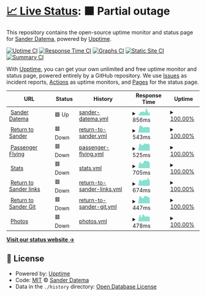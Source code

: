# [📈 Live Status](https://sanderdatema.github.io/upptime): <!--live status--> **🟧 Partial outage**

This repository contains the open-source uptime monitor and status page for [Sander Datema](https://healthcareonstage.com), powered by [Upptime](https://github.com/upptime/upptime).

[![Uptime CI](https://github.com/koj-co/upptime/workflows/Uptime%20CI/badge.svg)](https://github.com/koj-co/upptime/actions?query=workflow%3A%22Uptime+CI%22)
[![Response Time CI](https://github.com/koj-co/upptime/workflows/Response%20Time%20CI/badge.svg)](https://github.com/koj-co/upptime/actions?query=workflow%3A%22Response+Time+CI%22)
[![Graphs CI](https://github.com/koj-co/upptime/workflows/Graphs%20CI/badge.svg)](https://github.com/koj-co/upptime/actions?query=workflow%3A%22Graphs+CI%22)
[![Static Site CI](https://github.com/koj-co/upptime/workflows/Static%20Site%20CI/badge.svg)](https://github.com/koj-co/upptime/actions?query=workflow%3A%22Static+Site+CI%22)
[![Summary CI](https://github.com/koj-co/upptime/workflows/Summary%20CI/badge.svg)](https://github.com/koj-co/upptime/actions?query=workflow%3A%22Summary+CI%22)

With [Upptime](https://upptime.js.org), you can get your own unlimited and free uptime monitor and status page, powered entirely by a GitHub repository. We use [Issues](https://github.com/sanderdatema/upptime/issues) as incident reports, [Actions](https://github.com/sanderdatema/upptime/actions) as uptime monitors, and [Pages](https://sanderdatema.github.io/upptime) for the status page.

<!--start: status pages-->
<!-- This summary is generated by Upptime (https://github.com/upptime/upptime) -->
<!-- Do not edit this manually, your changes will be overwritten -->
<!-- prettier-ignore -->
| URL | Status | History | Response Time | Uptime |
| --- | ------ | ------- | ------------- | ------ |
| <img alt="" src="https://icons.duckduckgo.com/ip3/sanderdatema.nl.ico" height="13"> [Sander Datema](https://sanderdatema.nl) | 🟩 Up | [sander-datema.yml](https://github.com/sanderdatema/upptime/commits/HEAD/history/sander-datema.yml) | <details><summary><img alt="Response time graph" src="./graphs/sander-datema/response-time-week.png" height="20"> 856ms</summary><br><a href="https://sanderdatema.github.io/upptime/history/sander-datema"><img alt="Response time 826" src="https://img.shields.io/endpoint?url=https%3A%2F%2Fraw.githubusercontent.com%2Fsanderdatema%2Fupptime%2FHEAD%2Fapi%2Fsander-datema%2Fresponse-time.json"></a><br><a href="https://sanderdatema.github.io/upptime/history/sander-datema"><img alt="24-hour response time 682" src="https://img.shields.io/endpoint?url=https%3A%2F%2Fraw.githubusercontent.com%2Fsanderdatema%2Fupptime%2FHEAD%2Fapi%2Fsander-datema%2Fresponse-time-day.json"></a><br><a href="https://sanderdatema.github.io/upptime/history/sander-datema"><img alt="7-day response time 856" src="https://img.shields.io/endpoint?url=https%3A%2F%2Fraw.githubusercontent.com%2Fsanderdatema%2Fupptime%2FHEAD%2Fapi%2Fsander-datema%2Fresponse-time-week.json"></a><br><a href="https://sanderdatema.github.io/upptime/history/sander-datema"><img alt="30-day response time 1283" src="https://img.shields.io/endpoint?url=https%3A%2F%2Fraw.githubusercontent.com%2Fsanderdatema%2Fupptime%2FHEAD%2Fapi%2Fsander-datema%2Fresponse-time-month.json"></a><br><a href="https://sanderdatema.github.io/upptime/history/sander-datema"><img alt="1-year response time 860" src="https://img.shields.io/endpoint?url=https%3A%2F%2Fraw.githubusercontent.com%2Fsanderdatema%2Fupptime%2FHEAD%2Fapi%2Fsander-datema%2Fresponse-time-year.json"></a></details> | <details><summary><a href="https://sanderdatema.github.io/upptime/history/sander-datema">100.00%</a></summary><a href="https://sanderdatema.github.io/upptime/history/sander-datema"><img alt="All-time uptime 37.63%" src="https://img.shields.io/endpoint?url=https%3A%2F%2Fraw.githubusercontent.com%2Fsanderdatema%2Fupptime%2FHEAD%2Fapi%2Fsander-datema%2Fuptime.json"></a><br><a href="https://sanderdatema.github.io/upptime/history/sander-datema"><img alt="24-hour uptime 100.00%" src="https://img.shields.io/endpoint?url=https%3A%2F%2Fraw.githubusercontent.com%2Fsanderdatema%2Fupptime%2FHEAD%2Fapi%2Fsander-datema%2Fuptime-day.json"></a><br><a href="https://sanderdatema.github.io/upptime/history/sander-datema"><img alt="7-day uptime 100.00%" src="https://img.shields.io/endpoint?url=https%3A%2F%2Fraw.githubusercontent.com%2Fsanderdatema%2Fupptime%2FHEAD%2Fapi%2Fsander-datema%2Fuptime-week.json"></a><br><a href="https://sanderdatema.github.io/upptime/history/sander-datema"><img alt="30-day uptime 100.00%" src="https://img.shields.io/endpoint?url=https%3A%2F%2Fraw.githubusercontent.com%2Fsanderdatema%2Fupptime%2FHEAD%2Fapi%2Fsander-datema%2Fuptime-month.json"></a><br><a href="https://sanderdatema.github.io/upptime/history/sander-datema"><img alt="1-year uptime 99.79%" src="https://img.shields.io/endpoint?url=https%3A%2F%2Fraw.githubusercontent.com%2Fsanderdatema%2Fupptime%2FHEAD%2Fapi%2Fsander-datema%2Fuptime-year.json"></a></details>
| <img alt="" src="https://icons.duckduckgo.com/ip3/returntosander.net.ico" height="13"> [Return to Sander](https://returntosander.net) | 🟥 Down | [return-to-sander.yml](https://github.com/sanderdatema/upptime/commits/HEAD/history/return-to-sander.yml) | <details><summary><img alt="Response time graph" src="./graphs/return-to-sander/response-time-week.png" height="20"> 543ms</summary><br><a href="https://sanderdatema.github.io/upptime/history/return-to-sander"><img alt="Response time 698" src="https://img.shields.io/endpoint?url=https%3A%2F%2Fraw.githubusercontent.com%2Fsanderdatema%2Fupptime%2FHEAD%2Fapi%2Freturn-to-sander%2Fresponse-time.json"></a><br><a href="https://sanderdatema.github.io/upptime/history/return-to-sander"><img alt="24-hour response time 342" src="https://img.shields.io/endpoint?url=https%3A%2F%2Fraw.githubusercontent.com%2Fsanderdatema%2Fupptime%2FHEAD%2Fapi%2Freturn-to-sander%2Fresponse-time-day.json"></a><br><a href="https://sanderdatema.github.io/upptime/history/return-to-sander"><img alt="7-day response time 543" src="https://img.shields.io/endpoint?url=https%3A%2F%2Fraw.githubusercontent.com%2Fsanderdatema%2Fupptime%2FHEAD%2Fapi%2Freturn-to-sander%2Fresponse-time-week.json"></a><br><a href="https://sanderdatema.github.io/upptime/history/return-to-sander"><img alt="30-day response time 548" src="https://img.shields.io/endpoint?url=https%3A%2F%2Fraw.githubusercontent.com%2Fsanderdatema%2Fupptime%2FHEAD%2Fapi%2Freturn-to-sander%2Fresponse-time-month.json"></a><br><a href="https://sanderdatema.github.io/upptime/history/return-to-sander"><img alt="1-year response time 587" src="https://img.shields.io/endpoint?url=https%3A%2F%2Fraw.githubusercontent.com%2Fsanderdatema%2Fupptime%2FHEAD%2Fapi%2Freturn-to-sander%2Fresponse-time-year.json"></a></details> | <details><summary><a href="https://sanderdatema.github.io/upptime/history/return-to-sander">100.00%</a></summary><a href="https://sanderdatema.github.io/upptime/history/return-to-sander"><img alt="All-time uptime 93.15%" src="https://img.shields.io/endpoint?url=https%3A%2F%2Fraw.githubusercontent.com%2Fsanderdatema%2Fupptime%2FHEAD%2Fapi%2Freturn-to-sander%2Fuptime.json"></a><br><a href="https://sanderdatema.github.io/upptime/history/return-to-sander"><img alt="24-hour uptime 99.97%" src="https://img.shields.io/endpoint?url=https%3A%2F%2Fraw.githubusercontent.com%2Fsanderdatema%2Fupptime%2FHEAD%2Fapi%2Freturn-to-sander%2Fuptime-day.json"></a><br><a href="https://sanderdatema.github.io/upptime/history/return-to-sander"><img alt="7-day uptime 100.00%" src="https://img.shields.io/endpoint?url=https%3A%2F%2Fraw.githubusercontent.com%2Fsanderdatema%2Fupptime%2FHEAD%2Fapi%2Freturn-to-sander%2Fuptime-week.json"></a><br><a href="https://sanderdatema.github.io/upptime/history/return-to-sander"><img alt="30-day uptime 96.23%" src="https://img.shields.io/endpoint?url=https%3A%2F%2Fraw.githubusercontent.com%2Fsanderdatema%2Fupptime%2FHEAD%2Fapi%2Freturn-to-sander%2Fuptime-month.json"></a><br><a href="https://sanderdatema.github.io/upptime/history/return-to-sander"><img alt="1-year uptime 99.58%" src="https://img.shields.io/endpoint?url=https%3A%2F%2Fraw.githubusercontent.com%2Fsanderdatema%2Fupptime%2FHEAD%2Fapi%2Freturn-to-sander%2Fuptime-year.json"></a></details>
| <img alt="" src="https://icons.duckduckgo.com/ip3/passengerflying.com.ico" height="13"> [Passenger Flying](https://passengerflying.com) | 🟥 Down | [passenger-flying.yml](https://github.com/sanderdatema/upptime/commits/HEAD/history/passenger-flying.yml) | <details><summary><img alt="Response time graph" src="./graphs/passenger-flying/response-time-week.png" height="20"> 525ms</summary><br><a href="https://sanderdatema.github.io/upptime/history/passenger-flying"><img alt="Response time 708" src="https://img.shields.io/endpoint?url=https%3A%2F%2Fraw.githubusercontent.com%2Fsanderdatema%2Fupptime%2FHEAD%2Fapi%2Fpassenger-flying%2Fresponse-time.json"></a><br><a href="https://sanderdatema.github.io/upptime/history/passenger-flying"><img alt="24-hour response time 338" src="https://img.shields.io/endpoint?url=https%3A%2F%2Fraw.githubusercontent.com%2Fsanderdatema%2Fupptime%2FHEAD%2Fapi%2Fpassenger-flying%2Fresponse-time-day.json"></a><br><a href="https://sanderdatema.github.io/upptime/history/passenger-flying"><img alt="7-day response time 525" src="https://img.shields.io/endpoint?url=https%3A%2F%2Fraw.githubusercontent.com%2Fsanderdatema%2Fupptime%2FHEAD%2Fapi%2Fpassenger-flying%2Fresponse-time-week.json"></a><br><a href="https://sanderdatema.github.io/upptime/history/passenger-flying"><img alt="30-day response time 565" src="https://img.shields.io/endpoint?url=https%3A%2F%2Fraw.githubusercontent.com%2Fsanderdatema%2Fupptime%2FHEAD%2Fapi%2Fpassenger-flying%2Fresponse-time-month.json"></a><br><a href="https://sanderdatema.github.io/upptime/history/passenger-flying"><img alt="1-year response time 579" src="https://img.shields.io/endpoint?url=https%3A%2F%2Fraw.githubusercontent.com%2Fsanderdatema%2Fupptime%2FHEAD%2Fapi%2Fpassenger-flying%2Fresponse-time-year.json"></a></details> | <details><summary><a href="https://sanderdatema.github.io/upptime/history/passenger-flying">100.00%</a></summary><a href="https://sanderdatema.github.io/upptime/history/passenger-flying"><img alt="All-time uptime 98.36%" src="https://img.shields.io/endpoint?url=https%3A%2F%2Fraw.githubusercontent.com%2Fsanderdatema%2Fupptime%2FHEAD%2Fapi%2Fpassenger-flying%2Fuptime.json"></a><br><a href="https://sanderdatema.github.io/upptime/history/passenger-flying"><img alt="24-hour uptime 99.97%" src="https://img.shields.io/endpoint?url=https%3A%2F%2Fraw.githubusercontent.com%2Fsanderdatema%2Fupptime%2FHEAD%2Fapi%2Fpassenger-flying%2Fuptime-day.json"></a><br><a href="https://sanderdatema.github.io/upptime/history/passenger-flying"><img alt="7-day uptime 100.00%" src="https://img.shields.io/endpoint?url=https%3A%2F%2Fraw.githubusercontent.com%2Fsanderdatema%2Fupptime%2FHEAD%2Fapi%2Fpassenger-flying%2Fuptime-week.json"></a><br><a href="https://sanderdatema.github.io/upptime/history/passenger-flying"><img alt="30-day uptime 96.23%" src="https://img.shields.io/endpoint?url=https%3A%2F%2Fraw.githubusercontent.com%2Fsanderdatema%2Fupptime%2FHEAD%2Fapi%2Fpassenger-flying%2Fuptime-month.json"></a><br><a href="https://sanderdatema.github.io/upptime/history/passenger-flying"><img alt="1-year uptime 99.58%" src="https://img.shields.io/endpoint?url=https%3A%2F%2Fraw.githubusercontent.com%2Fsanderdatema%2Fupptime%2FHEAD%2Fapi%2Fpassenger-flying%2Fuptime-year.json"></a></details>
| <img alt="" src="https://icons.duckduckgo.com/ip3/stats.returntosander.net.ico" height="13"> [Stats](https://stats.returntosander.net) | 🟥 Down | [stats.yml](https://github.com/sanderdatema/upptime/commits/HEAD/history/stats.yml) | <details><summary><img alt="Response time graph" src="./graphs/stats/response-time-week.png" height="20"> 705ms</summary><br><a href="https://sanderdatema.github.io/upptime/history/stats"><img alt="Response time 649" src="https://img.shields.io/endpoint?url=https%3A%2F%2Fraw.githubusercontent.com%2Fsanderdatema%2Fupptime%2FHEAD%2Fapi%2Fstats%2Fresponse-time.json"></a><br><a href="https://sanderdatema.github.io/upptime/history/stats"><img alt="24-hour response time 409" src="https://img.shields.io/endpoint?url=https%3A%2F%2Fraw.githubusercontent.com%2Fsanderdatema%2Fupptime%2FHEAD%2Fapi%2Fstats%2Fresponse-time-day.json"></a><br><a href="https://sanderdatema.github.io/upptime/history/stats"><img alt="7-day response time 705" src="https://img.shields.io/endpoint?url=https%3A%2F%2Fraw.githubusercontent.com%2Fsanderdatema%2Fupptime%2FHEAD%2Fapi%2Fstats%2Fresponse-time-week.json"></a><br><a href="https://sanderdatema.github.io/upptime/history/stats"><img alt="30-day response time 626" src="https://img.shields.io/endpoint?url=https%3A%2F%2Fraw.githubusercontent.com%2Fsanderdatema%2Fupptime%2FHEAD%2Fapi%2Fstats%2Fresponse-time-month.json"></a><br><a href="https://sanderdatema.github.io/upptime/history/stats"><img alt="1-year response time 591" src="https://img.shields.io/endpoint?url=https%3A%2F%2Fraw.githubusercontent.com%2Fsanderdatema%2Fupptime%2FHEAD%2Fapi%2Fstats%2Fresponse-time-year.json"></a></details> | <details><summary><a href="https://sanderdatema.github.io/upptime/history/stats">100.00%</a></summary><a href="https://sanderdatema.github.io/upptime/history/stats"><img alt="All-time uptime 94.85%" src="https://img.shields.io/endpoint?url=https%3A%2F%2Fraw.githubusercontent.com%2Fsanderdatema%2Fupptime%2FHEAD%2Fapi%2Fstats%2Fuptime.json"></a><br><a href="https://sanderdatema.github.io/upptime/history/stats"><img alt="24-hour uptime 99.97%" src="https://img.shields.io/endpoint?url=https%3A%2F%2Fraw.githubusercontent.com%2Fsanderdatema%2Fupptime%2FHEAD%2Fapi%2Fstats%2Fuptime-day.json"></a><br><a href="https://sanderdatema.github.io/upptime/history/stats"><img alt="7-day uptime 100.00%" src="https://img.shields.io/endpoint?url=https%3A%2F%2Fraw.githubusercontent.com%2Fsanderdatema%2Fupptime%2FHEAD%2Fapi%2Fstats%2Fuptime-week.json"></a><br><a href="https://sanderdatema.github.io/upptime/history/stats"><img alt="30-day uptime 96.23%" src="https://img.shields.io/endpoint?url=https%3A%2F%2Fraw.githubusercontent.com%2Fsanderdatema%2Fupptime%2FHEAD%2Fapi%2Fstats%2Fuptime-month.json"></a><br><a href="https://sanderdatema.github.io/upptime/history/stats"><img alt="1-year uptime 99.62%" src="https://img.shields.io/endpoint?url=https%3A%2F%2Fraw.githubusercontent.com%2Fsanderdatema%2Fupptime%2FHEAD%2Fapi%2Fstats%2Fuptime-year.json"></a></details>
| <img alt="" src="https://icons.duckduckgo.com/ip3/link.returntosander.net.ico" height="13"> [Return to Sander links](https://link.returntosander.net) | 🟥 Down | [return-to-sander-links.yml](https://github.com/sanderdatema/upptime/commits/HEAD/history/return-to-sander-links.yml) | <details><summary><img alt="Response time graph" src="./graphs/return-to-sander-links/response-time-week.png" height="20"> 674ms</summary><br><a href="https://sanderdatema.github.io/upptime/history/return-to-sander-links"><img alt="Response time 868" src="https://img.shields.io/endpoint?url=https%3A%2F%2Fraw.githubusercontent.com%2Fsanderdatema%2Fupptime%2FHEAD%2Fapi%2Freturn-to-sander-links%2Fresponse-time.json"></a><br><a href="https://sanderdatema.github.io/upptime/history/return-to-sander-links"><img alt="24-hour response time 398" src="https://img.shields.io/endpoint?url=https%3A%2F%2Fraw.githubusercontent.com%2Fsanderdatema%2Fupptime%2FHEAD%2Fapi%2Freturn-to-sander-links%2Fresponse-time-day.json"></a><br><a href="https://sanderdatema.github.io/upptime/history/return-to-sander-links"><img alt="7-day response time 674" src="https://img.shields.io/endpoint?url=https%3A%2F%2Fraw.githubusercontent.com%2Fsanderdatema%2Fupptime%2FHEAD%2Fapi%2Freturn-to-sander-links%2Fresponse-time-week.json"></a><br><a href="https://sanderdatema.github.io/upptime/history/return-to-sander-links"><img alt="30-day response time 704" src="https://img.shields.io/endpoint?url=https%3A%2F%2Fraw.githubusercontent.com%2Fsanderdatema%2Fupptime%2FHEAD%2Fapi%2Freturn-to-sander-links%2Fresponse-time-month.json"></a><br><a href="https://sanderdatema.github.io/upptime/history/return-to-sander-links"><img alt="1-year response time 738" src="https://img.shields.io/endpoint?url=https%3A%2F%2Fraw.githubusercontent.com%2Fsanderdatema%2Fupptime%2FHEAD%2Fapi%2Freturn-to-sander-links%2Fresponse-time-year.json"></a></details> | <details><summary><a href="https://sanderdatema.github.io/upptime/history/return-to-sander-links">100.00%</a></summary><a href="https://sanderdatema.github.io/upptime/history/return-to-sander-links"><img alt="All-time uptime 95.35%" src="https://img.shields.io/endpoint?url=https%3A%2F%2Fraw.githubusercontent.com%2Fsanderdatema%2Fupptime%2FHEAD%2Fapi%2Freturn-to-sander-links%2Fuptime.json"></a><br><a href="https://sanderdatema.github.io/upptime/history/return-to-sander-links"><img alt="24-hour uptime 99.97%" src="https://img.shields.io/endpoint?url=https%3A%2F%2Fraw.githubusercontent.com%2Fsanderdatema%2Fupptime%2FHEAD%2Fapi%2Freturn-to-sander-links%2Fuptime-day.json"></a><br><a href="https://sanderdatema.github.io/upptime/history/return-to-sander-links"><img alt="7-day uptime 100.00%" src="https://img.shields.io/endpoint?url=https%3A%2F%2Fraw.githubusercontent.com%2Fsanderdatema%2Fupptime%2FHEAD%2Fapi%2Freturn-to-sander-links%2Fuptime-week.json"></a><br><a href="https://sanderdatema.github.io/upptime/history/return-to-sander-links"><img alt="30-day uptime 96.23%" src="https://img.shields.io/endpoint?url=https%3A%2F%2Fraw.githubusercontent.com%2Fsanderdatema%2Fupptime%2FHEAD%2Fapi%2Freturn-to-sander-links%2Fuptime-month.json"></a><br><a href="https://sanderdatema.github.io/upptime/history/return-to-sander-links"><img alt="1-year uptime 99.58%" src="https://img.shields.io/endpoint?url=https%3A%2F%2Fraw.githubusercontent.com%2Fsanderdatema%2Fupptime%2FHEAD%2Fapi%2Freturn-to-sander-links%2Fuptime-year.json"></a></details>
| <img alt="" src="https://icons.duckduckgo.com/ip3/git.returntosander.net.ico" height="13"> [Return to Sander Git](https://git.returntosander.net) | 🟥 Down | [return-to-sander-git.yml](https://github.com/sanderdatema/upptime/commits/HEAD/history/return-to-sander-git.yml) | <details><summary><img alt="Response time graph" src="./graphs/return-to-sander-git/response-time-week.png" height="20"> 447ms</summary><br><a href="https://sanderdatema.github.io/upptime/history/return-to-sander-git"><img alt="Response time 529" src="https://img.shields.io/endpoint?url=https%3A%2F%2Fraw.githubusercontent.com%2Fsanderdatema%2Fupptime%2FHEAD%2Fapi%2Freturn-to-sander-git%2Fresponse-time.json"></a><br><a href="https://sanderdatema.github.io/upptime/history/return-to-sander-git"><img alt="24-hour response time 259" src="https://img.shields.io/endpoint?url=https%3A%2F%2Fraw.githubusercontent.com%2Fsanderdatema%2Fupptime%2FHEAD%2Fapi%2Freturn-to-sander-git%2Fresponse-time-day.json"></a><br><a href="https://sanderdatema.github.io/upptime/history/return-to-sander-git"><img alt="7-day response time 447" src="https://img.shields.io/endpoint?url=https%3A%2F%2Fraw.githubusercontent.com%2Fsanderdatema%2Fupptime%2FHEAD%2Fapi%2Freturn-to-sander-git%2Fresponse-time-week.json"></a><br><a href="https://sanderdatema.github.io/upptime/history/return-to-sander-git"><img alt="30-day response time 445" src="https://img.shields.io/endpoint?url=https%3A%2F%2Fraw.githubusercontent.com%2Fsanderdatema%2Fupptime%2FHEAD%2Fapi%2Freturn-to-sander-git%2Fresponse-time-month.json"></a><br><a href="https://sanderdatema.github.io/upptime/history/return-to-sander-git"><img alt="1-year response time 462" src="https://img.shields.io/endpoint?url=https%3A%2F%2Fraw.githubusercontent.com%2Fsanderdatema%2Fupptime%2FHEAD%2Fapi%2Freturn-to-sander-git%2Fresponse-time-year.json"></a></details> | <details><summary><a href="https://sanderdatema.github.io/upptime/history/return-to-sander-git">100.00%</a></summary><a href="https://sanderdatema.github.io/upptime/history/return-to-sander-git"><img alt="All-time uptime 97.01%" src="https://img.shields.io/endpoint?url=https%3A%2F%2Fraw.githubusercontent.com%2Fsanderdatema%2Fupptime%2FHEAD%2Fapi%2Freturn-to-sander-git%2Fuptime.json"></a><br><a href="https://sanderdatema.github.io/upptime/history/return-to-sander-git"><img alt="24-hour uptime 99.97%" src="https://img.shields.io/endpoint?url=https%3A%2F%2Fraw.githubusercontent.com%2Fsanderdatema%2Fupptime%2FHEAD%2Fapi%2Freturn-to-sander-git%2Fuptime-day.json"></a><br><a href="https://sanderdatema.github.io/upptime/history/return-to-sander-git"><img alt="7-day uptime 100.00%" src="https://img.shields.io/endpoint?url=https%3A%2F%2Fraw.githubusercontent.com%2Fsanderdatema%2Fupptime%2FHEAD%2Fapi%2Freturn-to-sander-git%2Fuptime-week.json"></a><br><a href="https://sanderdatema.github.io/upptime/history/return-to-sander-git"><img alt="30-day uptime 96.23%" src="https://img.shields.io/endpoint?url=https%3A%2F%2Fraw.githubusercontent.com%2Fsanderdatema%2Fupptime%2FHEAD%2Fapi%2Freturn-to-sander-git%2Fuptime-month.json"></a><br><a href="https://sanderdatema.github.io/upptime/history/return-to-sander-git"><img alt="1-year uptime 99.57%" src="https://img.shields.io/endpoint?url=https%3A%2F%2Fraw.githubusercontent.com%2Fsanderdatema%2Fupptime%2FHEAD%2Fapi%2Freturn-to-sander-git%2Fuptime-year.json"></a></details>
| <img alt="" src="https://icons.duckduckgo.com/ip3/foto.sanderdatema.nl.ico" height="13"> [Photos](https://foto.sanderdatema.nl) | 🟥 Down | [photos.yml](https://github.com/sanderdatema/upptime/commits/HEAD/history/photos.yml) | <details><summary><img alt="Response time graph" src="./graphs/photos/response-time-week.png" height="20"> 478ms</summary><br><a href="https://sanderdatema.github.io/upptime/history/photos"><img alt="Response time 622" src="https://img.shields.io/endpoint?url=https%3A%2F%2Fraw.githubusercontent.com%2Fsanderdatema%2Fupptime%2FHEAD%2Fapi%2Fphotos%2Fresponse-time.json"></a><br><a href="https://sanderdatema.github.io/upptime/history/photos"><img alt="24-hour response time 276" src="https://img.shields.io/endpoint?url=https%3A%2F%2Fraw.githubusercontent.com%2Fsanderdatema%2Fupptime%2FHEAD%2Fapi%2Fphotos%2Fresponse-time-day.json"></a><br><a href="https://sanderdatema.github.io/upptime/history/photos"><img alt="7-day response time 478" src="https://img.shields.io/endpoint?url=https%3A%2F%2Fraw.githubusercontent.com%2Fsanderdatema%2Fupptime%2FHEAD%2Fapi%2Fphotos%2Fresponse-time-week.json"></a><br><a href="https://sanderdatema.github.io/upptime/history/photos"><img alt="30-day response time 467" src="https://img.shields.io/endpoint?url=https%3A%2F%2Fraw.githubusercontent.com%2Fsanderdatema%2Fupptime%2FHEAD%2Fapi%2Fphotos%2Fresponse-time-month.json"></a><br><a href="https://sanderdatema.github.io/upptime/history/photos"><img alt="1-year response time 622" src="https://img.shields.io/endpoint?url=https%3A%2F%2Fraw.githubusercontent.com%2Fsanderdatema%2Fupptime%2FHEAD%2Fapi%2Fphotos%2Fresponse-time-year.json"></a></details> | <details><summary><a href="https://sanderdatema.github.io/upptime/history/photos">100.00%</a></summary><a href="https://sanderdatema.github.io/upptime/history/photos"><img alt="All-time uptime 54.75%" src="https://img.shields.io/endpoint?url=https%3A%2F%2Fraw.githubusercontent.com%2Fsanderdatema%2Fupptime%2FHEAD%2Fapi%2Fphotos%2Fuptime.json"></a><br><a href="https://sanderdatema.github.io/upptime/history/photos"><img alt="24-hour uptime 99.97%" src="https://img.shields.io/endpoint?url=https%3A%2F%2Fraw.githubusercontent.com%2Fsanderdatema%2Fupptime%2FHEAD%2Fapi%2Fphotos%2Fuptime-day.json"></a><br><a href="https://sanderdatema.github.io/upptime/history/photos"><img alt="7-day uptime 100.00%" src="https://img.shields.io/endpoint?url=https%3A%2F%2Fraw.githubusercontent.com%2Fsanderdatema%2Fupptime%2FHEAD%2Fapi%2Fphotos%2Fuptime-week.json"></a><br><a href="https://sanderdatema.github.io/upptime/history/photos"><img alt="30-day uptime 51.39%" src="https://img.shields.io/endpoint?url=https%3A%2F%2Fraw.githubusercontent.com%2Fsanderdatema%2Fupptime%2FHEAD%2Fapi%2Fphotos%2Fuptime-month.json"></a><br><a href="https://sanderdatema.github.io/upptime/history/photos"><img alt="1-year uptime 54.75%" src="https://img.shields.io/endpoint?url=https%3A%2F%2Fraw.githubusercontent.com%2Fsanderdatema%2Fupptime%2FHEAD%2Fapi%2Fphotos%2Fuptime-year.json"></a></details>

<!--end: status pages-->

[**Visit our status website →**](https://sanderdatema.github.io/upptime)

## 📄 License

- Powered by: [Upptime](https://github.com/upptime/upptime)
- Code: [MIT](./LICENSE) © [Sander Datema](https://healthcareonstage.com)
- Data in the `./history` directory: [Open Database License](https://opendatacommons.org/licenses/odbl/1-0/)
